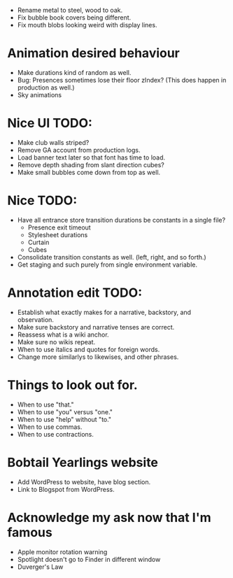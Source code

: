 * Rename metal to steel, wood to oak.
* Fix bubble book covers being different.
* Fix mouth blobs looking weird with display lines.

# Animation desired behaviour
* Make durations kind of random as well.
* Bug: Presences sometimes lose their floor zIndex? (This does happen in production as well.)
* Sky animations

# Nice UI TODO:
* Make club walls striped?
* Remove GA account from production logs.
* Load banner text later so that font has time to load.
* Remove depth shading from slant direction cubes?
* Make small bubbles come down from top as well.

# Nice TODO:
* Have all entrance store transition durations be constants in a single file?
    * Presence exit timeout
    * Stylesheet durations
    * Curtain
    * Cubes
* Consolidate transition constants as well. (left, right, and so forth.)
* Get staging and such purely from single environment variable.

# Annotation edit TODO:
* Establish what exactly makes for a narrative, backstory, and observation.
* Make sure backstory and narrative tenses are correct.
* Reassess what is a wiki anchor.
* Make sure no wikis repeat.
* When to use italics and quotes for foreign words.
* Change more similarlys to likewises, and other phrases.

# Things to look out for.
* When to use "that."
* When to use "you" versus "one."
* When to use "help" without "to."
* When to use commas.
* When to use contractions.

# Bobtail Yearlings website
* Add WordPress to website, have blog section.
* Link to Blogspot from WordPress.

# Acknowledge my ask now that I'm famous
* Apple monitor rotation warning
* Spotlight doesn't go to Finder in different window
* Duverger's Law
